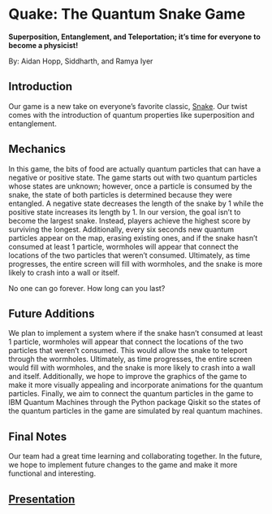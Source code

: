 # Quake: The Quantum Snake Game
**Superposition, Entanglement, and Teleportation; it’s time for everyone to become a physicist!**

By: Aidan Hopp, Siddharth, and Ramya Iyer

## Introduction
Our game is a new take on everyone’s favorite classic, [Snake](https://en.wikipedia.org/wiki/Snake_(video_game_genre)). Our twist comes with the introduction of quantum properties like superposition and entanglement.

## Mechanics
In this game, the bits of food are actually quantum particles that can have a negative or positive state. The game starts out with two quantum particles whose states are unknown; however, once a particle is consumed by the snake, the state of both particles is determined because they were entangled.  A negative state decreases the length of the snake by 1 while the positive state increases its length by 1. In our version, the goal isn’t to become the largest snake. Instead, players achieve the highest score by surviving the longest. Additionally, every six seconds new quantum particles appear on the map, erasing existing ones, and if the snake hasn’t consumed at least 1 particle, wormholes will appear that connect the locations of the two particles that weren’t consumed. Ultimately, as time progresses, the entire screen will fill with wormholes, and the snake is more likely to crash into a wall or itself.

No one can go forever. How long can you last?

## Future Additions
We plan to implement a system where if the snake hasn’t consumed at least 1 particle, wormholes will appear that connect the locations of the two particles that weren’t consumed. This would allow the snake to teleport through the wormholes. Ultimately, as time progresses, the entire screen would fill with wormholes, and the snake is more likely to crash into a wall and itself. Additionally, we hope to improve the graphics of the game to make it more visually appealing and incorporate animations for the quantum particles. Finally, we aim to connect the quantum particles in the game to IBM Quantum Machines through the Python package Qiskit so the states of the quantum particles in the game are simulated by real quantum machines.

## Final Notes
Our team had a great time learning and collaborating together. In the future, we hope to implement future changes to the game and make it more functional and interesting.

## [Presentation](https://docs.google.com/presentation/d/1mhVwoqBBoOyyfy_bkLH7H0eSVAo0yB9kV9-Ywm-p1Ys/edit?usp=sharing)
